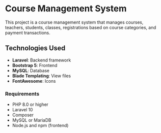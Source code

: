 # Course Management System

This project is a course management system that manages courses, teachers, students, classes, registrations based on course categories, and payment transactions.

## Technologies Used

- **Laravel**: Backend framework
- **Bootstrap 5**: Frontend
- **MySQL**: Database
- **Blade Templating**: View files
- **FontAwesome**: Icons

### Requirements

- PHP 8.0 or higher
- Laravel 10
- Composer
- MySQL or MariaDB
- Node.js and npm (frontend)
